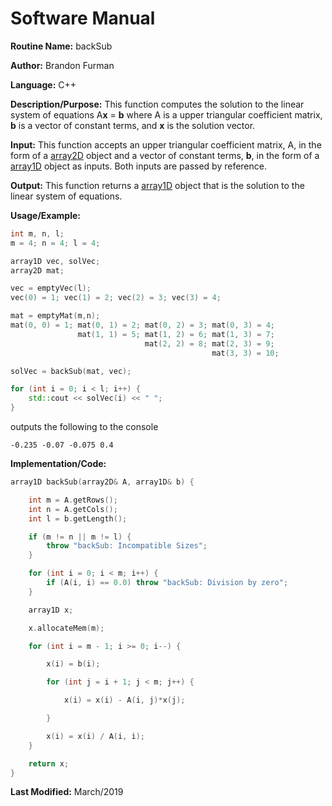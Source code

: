 # Software Manual

**Routine Name:** backSub

**Author:** Brandon Furman

**Language:** C++

**Description/Purpose:** This function computes the solution to the linear system of equations A**x** = **b** where A is a upper triangular coefficient matrix, **b** is a vector of constant terms, and **x** is the solution vector.

**Input:** This function accepts an upper triangular coefficient matrix, A, in the form of a [array2D](https://brandonfurman.github.io/math5610/SoftwareManual/DataStructures/array2D) object and a vector of constant terms, **b**, in the form of a [array1D](https://brandonfurman.github.io/math5610/SoftwareManual/DataStructures/array1D) object as inputs. Both inputs are passed by reference.

**Output:** This function returns a [array1D](https://brandonfurman.github.io/math5610/SoftwareManual/DataStructures/array1D) object that is the solution to the linear system of equations.

**Usage/Example:**
```cpp
int m, n, l;
m = 4; n = 4; l = 4;

array1D vec, solVec;
array2D mat;

vec = emptyVec(l);
vec(0) = 1; vec(1) = 2; vec(2) = 3; vec(3) = 4;

mat = emptyMat(m,n);
mat(0, 0) = 1; mat(0, 1) = 2; mat(0, 2) = 3; mat(0, 3) = 4;
               mat(1, 1) = 5; mat(1, 2) = 6; mat(1, 3) = 7;
                              mat(2, 2) = 8; mat(2, 3) = 9;
                                             mat(3, 3) = 10;

solVec = backSub(mat, vec);

for (int i = 0; i < l; i++) {
	std::cout << solVec(i) << " ";
}
```
outputs the following to the console
```
-0.235 -0.07 -0.075 0.4
```

**Implementation/Code:**

```cpp
array1D backSub(array2D& A, array1D& b) {

	int m = A.getRows();
	int n = A.getCols();
	int l = b.getLength();

	if (m != n || m != l) {
		throw "backSub: Incompatible Sizes";
	}

	for (int i = 0; i < m; i++) {
		if (A(i, i) == 0.0) throw "backSub: Division by zero";
	}

	array1D x;

	x.allocateMem(m);

	for (int i = m - 1; i >= 0; i--) {

		x(i) = b(i);

		for (int j = i + 1; j < m; j++) {

			x(i) = x(i) - A(i, j)*x(j);

		}

		x(i) = x(i) / A(i, i);
	}

	return x;
}
```

**Last Modified:** March/2019